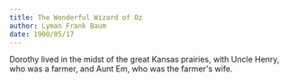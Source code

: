 ```yaml
---
title: The Wonderful Wizard of Oz
author: Lyman Frank Baum
date: 1900/05/17
---
```

Dorothy lived in the midst of the great Kansas prairies, with Uncle Henry, 
who was a farmer, and Aunt Em, who was the farmer's wife.

